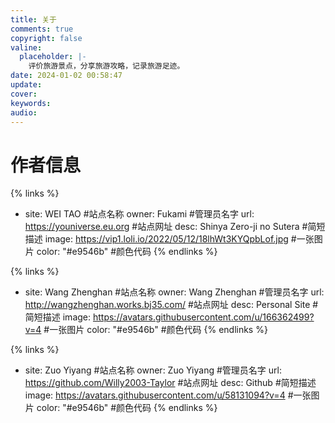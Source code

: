 ```yaml
---
title: 关于
comments: true
copyright: false
valine:
  placeholder: |-
    评价旅游景点，分享旅游攻略，记录旅游足迹。
date: 2024-01-02 00:58:47
update:
cover:
keywords:
audio:
---
```


# 作者信息

{% links %}
- site: WEI TAO #站点名称
  owner: Fukami #管理员名字
  url: https://youniverse.eu.org #站点网址
  desc: Shinya Zero-ji no Sutera #简短描述
  image: https://vip1.loli.io/2022/05/12/18lhWt3KYQpbLof.jpg #一张图片
  color: "#e9546b" #颜色代码
{% endlinks %}

{% links %}
- site: Wang Zhenghan #站点名称
  owner: Wang Zhenghan #管理员名字
  url: http://wangzhenghan.works.bj35.com/ #站点网址
  desc: Personal Site #简短描述
  image: https://avatars.githubusercontent.com/u/166362499?v=4 #一张图片
  color: "#e9546b" #颜色代码
{% endlinks %}

{% links %}
- site: Zuo Yiyang #站点名称
  owner: Zuo Yiyang #管理员名字
  url: https://github.com/Willy2003-Taylor #站点网址
  desc: Github #简短描述
  image: https://avatars.githubusercontent.com/u/58131094?v=4 #一张图片
  color: "#e9546b" #颜色代码
{% endlinks %}
